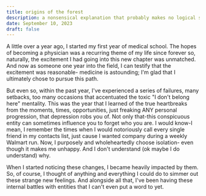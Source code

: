 ```yaml
---
title: origins of the forest
description: a nonsensical explanation that probably makes no logical sense to my reasons for creating this shit.
date: September 10, 2023
draft: false
---
```


A little over a year ago, I started my first year of medical school. The hopes of becoming a physician was a recurring theme of my life since forever so, naturally, the excitement I had going into this new chapter was unmatched. And now as someone one year into the field, I can testify that the excitement was reasonable- medicine is astounding; I'm glad that I ultimately chose to pursue this path.

But even so, within the past year, I've experienced a series of failures, many setbacks, too many occasions that accentuated the toxic "I don't belong here" mentality. This was the year that I learned of the true heartbreaks from the moments, times, opportunities, just freaking ANY personal progression, that depression robs you of. Not only that-this conspicuous entity can sometimes influence you to forget who you are. I would know-I mean, I remember the times when I would notoriously call every single friend in my contacts list, just cause I wanted company during a weekly Walmart run. Now, I purposely and wholeheartedly choose isolation- even though it makes me unhappy. And I don't understand (ok maybe I do understand) why.

When I started noticing these changes, I became heavily impacted by them. So, of course, I thought of anything and everything I could do to simmer out these strange new feelings. And alongside all that, I've been having these internal battles with entities that I can't even put a word to yet.